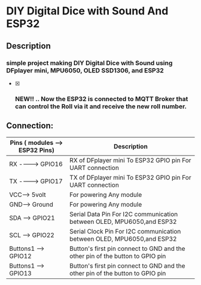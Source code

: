 # DIY Digital Dice with Sound And ESP32
## Description

### **simple project making DIY Digital Dice with Sound using DFplayer mini, MPU6050, OLED SSD1306, and ESP32**

- [x] ### NEW!! .. Now the ESP32 is connected to MQTT Broker that can control the Roll via it and receive the new roll number. 

## Connection:

| Pins ( modules --> ESP32 Pins) | Description                                                  |
| ------------------------------ | ------------------------------------------------------------ |
| RX ----> GPIO16                | RX of DFplayer mini To ESP32 GPIO pin For UART connection    |
| TX ----> GPIO17                | TX of DFplayer mini To ESP32 GPIO pin For UART connection    |
| VCC--> 5volt                   | For powering Any module                                      |
| GND--> Ground                  | For powering Any module                                      |
| SDA --> GPIO21                 | Serial Data Pin For I2C communication between OLED, MPU6050,and ESP32 |
| SCL --> GPIO22                 | Serial Clock Pin For I2C communication between OLED, MPU6050,and ESP32 |
| Buttons1 --> GPIO12            | Button's first pin connect to GND and the other pin of the button to GPIO pin |
| Buttons1 --> GPIO13            | Button's first pin connect to GND and the other pin of the button to GPIO pin |
